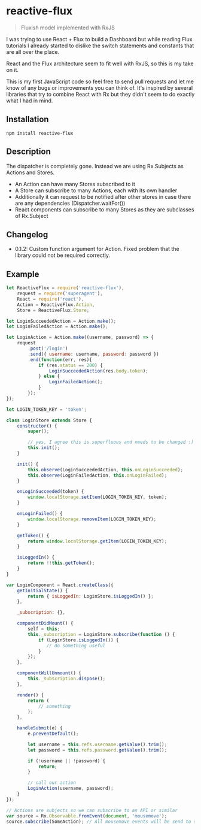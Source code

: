 # reactive-flux

> Fluxish model implemented with RxJS

I was trying to use React + Flux to build a Dashboard but while reading Flux tutorials I already started to dislike the switch statements and constants that are all over the place.

React and the Flux architecture seem to fit well with RxJS, so this is my take on it.

This is my first JavaScript code so feel free to send pull requests and let me know of any bugs or improvements you can think of. It's inspired by several libraries that try to combine React with Rx but they didn't seem to do exactly what I had in mind.

## Installation
```
npm install reactive-flux
```

## Description
The dispatcher is completely gone. Instead we are using Rx.Subjects as Actions and Stores.

* An Action can have many Stores subscribed to it
* A Store can subscribe to many Actions, each with its own handler
* Additionally it can request to be notified after other stores in case there are any dependencies (Dispatcher.waitFor())
* React components can subscribe to many Stores as they are subclasses of Rx.Subject

## Changelog

* 0.1.2: Custom function argument for Action. Fixed problem that the library could not be required correctly.

## Example
```javascript
let ReactiveFlux = require('reactive-flux'),
	request = require('superagent'),
	React = require('react'),
	Action = ReactiveFlux.Action,
	Store = ReactiveFlux.Store;

let LoginSucceededAction = Action.make();
let LoginFailedAction = Action.make();

let LoginAction = Action.make((username, password) => {
	request
		.post('/login')
		.send({ username: username, password: password })
		.end(function(err, res){
			if (res.status == 200) {
				LoginSucceededAction(res.body.token);
			} else {
				LoginFailedAction();
			}
		});
});

let LOGIN_TOKEN_KEY = 'token';

class LoginStore extends Store {
	constructor() {
		super();

		// yes, I agree this is superfluous and needs to be changed :)
		this.init();
	}

	init() {
		this.observe(LoginSucceededAction, this.onLoginSucceeded);
		this.observe(LoginFailedAction, this.onLoginFailed);
	}

	onLoginSucceeded(token) {
		window.localStorage.setItem(LOGIN_TOKEN_KEY, token);
	}

	onLoginFailed() {
		window.localStorage.removeItem(LOGIN_TOKEN_KEY);
	}

	getToken() {
		return window.localStorage.getItem(LOGIN_TOKEN_KEY);
	}

	isLoggedIn() {
		return !!this.getToken();
	}
}

var LoginComponent = React.createClass({
	getInitialState() {
		return { isLoggedIn: LoginStore.isLoggedIn() };
	},

	_subscription: {},

	componentDidMount() {
		self = this;
		this._subscription = LoginStore.subscribe(function () {
			if (LoginStore.isLoggedIn()) {
			   // do something useful
			}
		});
	},

	componentWillUnmount() {
		this._subscription.dispose();
	},

	render() {
		return (
			// something
		);
	},

	handleSubmit(e) {
		e.preventDefault();

		let username = this.refs.username.getValue().trim();
		let password = this.refs.password.getValue().trim();

		if (!username || !password) {
			return;
		}

		// call our action
		LoginAction(username, password);
	}
});

// Actions are subjects so we can subscribe to an API or similar
var source = Rx.Observable.fromEvent(document, 'mousemove');
source.subscribe(SomeAction); // All mousemove events will be send to subscribing stores of SomeAction
```